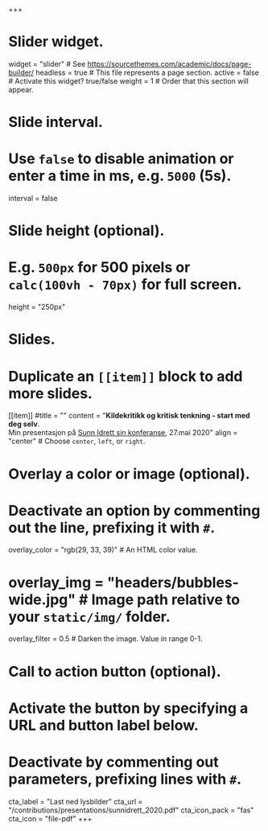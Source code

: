 +++
# Slider widget.
widget = "slider"  # See https://sourcethemes.com/academic/docs/page-builder/
headless = true  # This file represents a page section.
active = false  # Activate this widget? true/false
weight = 1  # Order that this section will appear.

# Slide interval.
# Use `false` to disable animation or enter a time in ms, e.g. `5000` (5s).
interval = false

# Slide height (optional).
# E.g. `500px` for 500 pixels or `calc(100vh - 70px)` for full screen.
height = "250px"

# Slides.
# Duplicate an `[[item]]` block to add more slides.
[[item]]
  #title = ""
  content = "**Kildekritikk og kritisk tenkning - start med deg selv**. <br> Min presentasjon på [Sunn Idrett sin konferanse](https://sunnidrett.no/program-og-pamelding-til-andre-del-av-sunn-idrett-konferansen-2020/), 27.mai 2020"
  align = "center"  # Choose `center`, `left`, or `right`.

  # Overlay a color or image (optional).
  #   Deactivate an option by commenting out the line, prefixing it with `#`.
  overlay_color = "rgb(29, 33, 39)"  # An HTML color value.
#  overlay_img = "headers/bubbles-wide.jpg"  # Image path relative to your `static/img/` folder.
  overlay_filter = 0.5  # Darken the image. Value in range 0-1.

  # Call to action button (optional).
  #   Activate the button by specifying a URL and button label below.
  #   Deactivate by commenting out parameters, prefixing lines with `#`.
  cta_label = "Last ned lysbilder"
  cta_url = "/contributions/presentations/sunnidrett_2020.pdf"
  cta_icon_pack = "fas"
  cta_icon = "file-pdf"
+++

